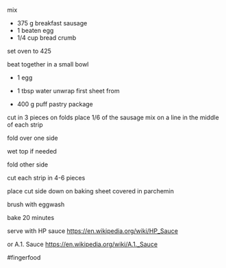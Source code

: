 mix
 - 375 g breakfast sausage
 - 1 beaten egg
 - 1/4 cup bread crumb

set oven to 425

beat together in a small bowl
 - 1 egg
 - 1 tbsp water
unwrap first sheet from 

- 400 g puff pastry package

cut in 3 pieces on folds
place 1/6 of the sausage mix on a line in the middle of each strip

fold over one side

wet top if needed

fold other side 

cut each strip in 4-6 pieces

place cut side down on baking sheet covered in parchemin

brush with eggwash

bake 20 minutes

serve with HP sauce https://en.wikipedia.org/wiki/HP_Sauce

or A.1. Sauce https://en.wikipedia.org/wiki/A.1._Sauce

#fingerfood
